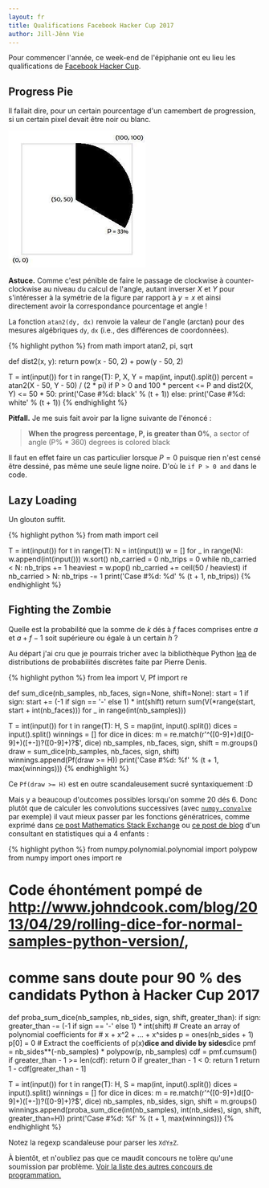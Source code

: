 ```yaml
---
layout: fr
title: Qualifications Facebook Hacker Cup 2017
author: Jill-Jênn Vie
---
```


Pour commencer l'année, ce week-end de l'épiphanie ont eu lieu les qualifications de [Facebook Hacker Cup](http://fb.me/hackercup).

## Progress Pie

Il fallait dire, pour un certain pourcentage d'un camembert de progression, si un certain pixel devait être noir ou blanc.

![Camembert de progression](/fr/images/hackercup-progress.jpg)

**Astuce.** Comme c'est pénible de faire le passage de clockwise à counter-clockwise au niveau du calcul de l'angle, autant inverser *X* et *Y* pour s'intéresser à la symétrie de la figure par rapport à $y = x$ et ainsi directement avoir la correspondance pourcentage et angle !

La fonction `atan2(dy, dx)` renvoie la valeur de l'angle (arctan) pour des mesures algébriques `dy`, `dx` (i.e., des différences de coordonnées).

{% highlight python %}
from math import atan2, pi, sqrt

def dist2(x, y):
    return pow(x - 50, 2) + pow(y - 50, 2)

T = int(input())
for t in range(T):
    P, X, Y = map(int, input().split())
    percent = atan2(X - 50, Y - 50) / (2 * pi)
    if P > 0 and 100 * percent <= P and dist2(X, Y) <= 50 * 50:
        print('Case #%d: black' % (t + 1))
    else:
        print('Case #%d: white' % (t + 1))
{% endhighlight %}

**Pitfall.** Je me suis fait avoir par la ligne suivante de l'énoncé :

> **When the progress percentage, P, is greater than 0%**, a sector of angle (P% * 360) degrees is colored black

Il faut en effet faire un cas particulier lorsque $P = 0$ puisque rien n'est censé être dessiné, pas même une seule ligne noire. D'où le `if P > 0 and` dans le code.

## Lazy Loading

Un glouton suffit.

{% highlight python %}
from math import ceil

T = int(input())
for t in range(T):
    N = int(input())
    w = []
    for _ in range(N):
        w.append(int(input()))
    w.sort()
    nb_carried = 0
    nb_trips = 0
    while nb_carried < N:
        nb_trips += 1
        heaviest = w.pop()
        nb_carried += ceil(50 / heaviest)
    if nb_carried > N:
        nb_trips -= 1
    print('Case #%d: %d' % (t + 1, nb_trips))
{% endhighlight %}

## Fighting the Zombie

Quelle est la probabilité que la somme de $k$ dés à $f$ faces comprises entre $a$ et $a + f - 1$ soit supérieure ou égale à un certain $h$ ?

Au départ j'ai cru que je pourrais tricher avec la bibliothèque Python [lea](https://bitbucket.org/piedenis/lea) de distributions de probabilités discrètes faite par Pierre Denis.

{% highlight python %}
from lea import V, Pf
import re

def sum_dice(nb_samples, nb_faces, sign=None, shift=None):
    start = 1
    if sign:
        start += (-1 if sign == '-' else 1) * int(shift)
    return sum(V(*range(start, start + int(nb_faces))) for _ in range(int(nb_samples)))

T = int(input())
for t in range(T):
    H, S = map(int, input().split())
    dices = input().split()
    winnings = []
    for dice in dices:
        m = re.match(r'^([0-9]+)d([0-9]+)([+-])?([0-9]+)?$', dice)
        nb_samples, nb_faces, sign, shift = m.groups()
        draw = sum_dice(nb_samples, nb_faces, sign, shift)
        winnings.append(Pf(draw >= H))
    print('Case #%d: %f' % (t + 1, max(winnings)))
{% endhighlight %}

Ce `Pf(draw >= H)` est en outre scandaleusement sucré syntaxiquement :D

Mais y a beaucoup d'outcomes possibles lorsqu'on somme 20 dés 6. Donc plutôt que de calculer les convolutions successives (avec [`numpy.convolve`](https://docs.scipy.org/doc/numpy/reference/generated/numpy.convolve.html) par exemple) il vaut mieux passer par les fonctions génératrices, comme exprimé dans [ce post Mathematics Stack Exchange](http://math.stackexchange.com/a/1646360/28881) ou [ce post de blog](http://www.johndcook.com/blog/2013/04/29/rolling-dice-for-normal-samples-python-version/) d'un consultant en statistiques qui a 4 enfants :

{% highlight python %}
from numpy.polynomial.polynomial import polypow
from numpy import ones
import re

# Code éhontément pompé de http://www.johndcook.com/blog/2013/04/29/rolling-dice-for-normal-samples-python-version/,
# comme sans doute pour 90 % des candidats Python à Hacker Cup 2017
def proba_sum_dice(nb_samples, nb_sides, sign, shift, greater_than):
    if sign:
        greater_than -= (-1 if sign == '-' else 1) * int(shift)
    # Create an array of polynomial coefficients for
    # x + x^2 + ... + x^sides
    p = ones(nb_sides + 1)
    p[0] = 0
    # Extract the coefficients of p(x)**dice and divide by sides**dice
    pmf = nb_sides**(-nb_samples) * polypow(p, nb_samples)
    cdf = pmf.cumsum()
    if greater_than - 1 >= len(cdf):
        return 0
    if greater_than - 1 < 0:
        return 1
    return 1 - cdf[greater_than - 1]

T = int(input())
for t in range(T):
    H, S = map(int, input().split())
    dices = input().split()
    winnings = []
    for dice in dices:
        m = re.match(r'^([0-9]+)d([0-9]+)([+-])?([0-9]+)?$', dice)
        nb_samples, nb_sides, sign, shift = m.groups()
        winnings.append(proba_sum_dice(int(nb_samples), int(nb_sides), sign, shift, greater_than=H))
    print('Case #%d: %f' % (t + 1, max(winnings)))
{% endhighlight %}

Notez la regexp scandaleuse pour parser les `XdY±Z`.

À bientôt, et n'oubliez pas que ce maudit concours ne tolère qu'une soumission par problème. [Voir la liste des autres concours de programmation.](/contests/)